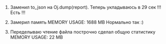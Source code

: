 1. Заменил to_json на Oj.dump(report).
  Теперь укладываюсь в 29 сек !!! Есть !!!

2. Замерил память
  MEMORY USAGE: 1688 MB
  Нормально так :)

3. Переделываю чтение файла построчно
    сделал общую статистику
    MEMORY USAGE: 22 MB

